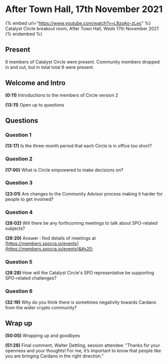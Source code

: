 # After Town Hall, 17th November 2021

{% embed url="https://www.youtube.com/watch?v=L8zoAo-zLes" %}
Catalyst Circle breakout room, After Town Hall, Weds 17th November 2021
{% endembed %}

## Present

6 members of Catalyst Circle were present. Community members dropped in and out, but in total total 6 were present.

## Welcome and Intro

**(0:11)** Introductions to the members of Circle version 2

**(13:11)** Open up to questions&#x20;

## Questions

### Question 1

**(13:17)** Is the three-month period that each Circle is in office too short?

### Question 2

**(17:00)** What is Circle empowered to make decisions on?

### Question 3

**(23:01)** Are changes to the Community Advisor process making it harder for people to get involved?&#x20;

### Question 4

**(28:02)** Will there be any forthcoming meetings to talk about SPO-related subjects?

**(28:20)** Answer : find details of meetings at [https://members.spocra.io/events](https://members.spocra.io/events)&#x20;

### Question 5

**(28:28)** How will the Catalyst Circle's SPO representative be supporting SPO-related challenges?

### Question 6

**(32:19)** Why do you think there is sometimes negativity towards Cardano from the wider crypto community?

## Wrap up

**(50:05)** Wrapping up and goodbyes

**(51:28)** Final comment, Walter Dettling, session attendee: "Thanks for your openness and your thoughts! For me, it’s important to know that people like you are bringing Cardano in the right direction."
